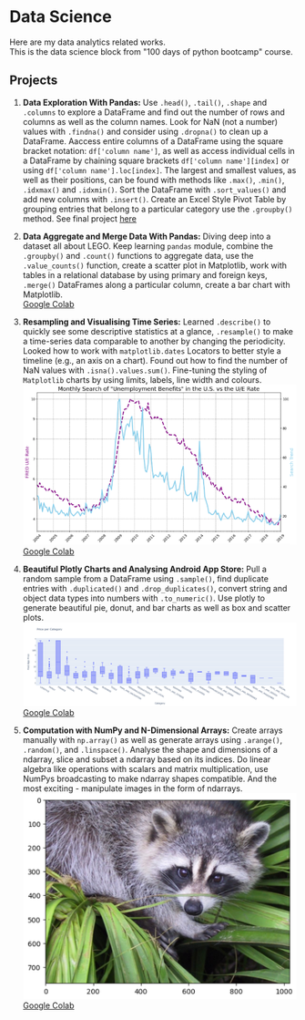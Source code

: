 # Data Science

Here are my data analytics related works.\
This is the data science block from "100 days of python bootcamp" course.

## Projects
1. **Data Exploration With Pandas:** Use `.head()`, `.tail()`, `.shape` and `.columns` to explore a DataFrame and find out the number of rows and columns as well as the column names. Look for NaN (not a number) values with `.findna()` and consider using `.dropna()` to clean up a DataFrame. Aaccess entire columns of a DataFrame using the square bracket notation: `df['column name']`, as well as access individual cells in a DataFrame by chaining square brackets `df['column name'][index]` or using `df['column name'].loc[index]`. The largest and smallest values, as well as their positions, can be found with methods like `.max()`, `.min()`, `.idxmax()` and `.idxmin()`. Sort the DataFrame with `.sort_values()` and add new columns with `.insert()`. Create an Excel Style Pivot Table by grouping entries that belong to a particular category use the `.groupby()` method.
See final project [here](day-72-data-exploration-with-pandas/day-72.ipynb)

3. **Data Aggregate and Merge Data With Pandas:** Diving deep into a dataset all about LEGO. Keep learning `pandas` module, combine the `.groupby()` and `.count()` functions to aggregate data, use the `.value_counts()` function, create a scatter plot in Matplotlib, work with tables in a relational database by using primary and foreign keys, `.merge()` DataFrames along a particular column, create a bar chart with Matplotlib.\
[Google Colab](https://drive.google.com/file/d/1ZVT9KstPPsCWI6Y9OcDD8YaoKn8v_Xyg/view?usp=sharing)

4. **Resampling and Visualising Time Series:** Learned `.describe()` to quickly see some descriptive statistics at a glance, `.resample()` to make a time-series data comparable to another by changing the periodicity. Looked how to work with `matplotlib.dates` Locators to better style a timeline (e.g., an axis on a chart). Found out how to find the number of NaN values with `.isna().values.sum()`. Fine-tuning the styling of `Matplotlib` charts by using limits, labels, line width and colours.\
![day-75](./img/4.png)\
[Google Colab](https://drive.google.com/file/d/1s83Us10ozZxhwaYB2okfr5p0etMt6f3G/view?usp=sharing)

5. **Beautiful Plotly Charts and Analysing Android App Store:** Pull a random sample from a DataFrame using `.sample()`, find duplicate entries with `.duplicated()` and `.drop_duplicates()`, convert string and object data types into numbers with `.to_numeric()`. Use plotly to generate beautiful pie, donut, and bar charts as well as box and scatter plots.\
![day-76](./img/5.png)\
[Google Colab](https://drive.google.com/file/d/1jyYRfTStSZg58NeSJd3NWqEoNbb1TaRb/view?usp=sharing)

6. **Computation with NumPy and N-Dimensional Arrays:** Create arrays manually with `np.array()` as well as generate arrays using  `.arange()`, `.random()`, and `.linspace()`. Analyse the shape and dimensions of a ndarray, slice and subset a ndarray based on its indices. Do linear algebra like operations with scalars and matrix multiplication, use NumPys broadcasting to make ndarray shapes compatible. And the most exciting - manipulate images in the form of ndarrays.\
![day-77](./img/6.png)\
[Google Colab](https://drive.google.com/file/d/1yLLgztHooQzlBrn8SvJT3C1ZTVfNNwsJ/view?usp=sharing)
